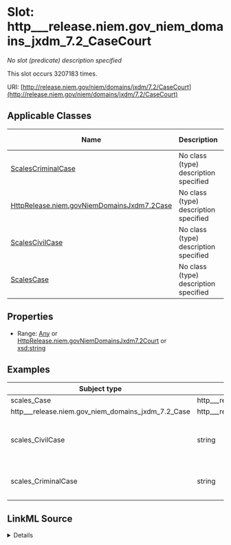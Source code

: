 

# Slot: http___release.niem.gov_niem_domains_jxdm_7.2_CaseCourt


_No slot (predicate) description specified_






This slot occurs 3207183 times.


URI: [http://release.niem.gov/niem/domains/jxdm/7.2/CaseCourt](http://release.niem.gov/niem/domains/jxdm/7.2/CaseCourt)



<!-- no inheritance hierarchy -->





## Applicable Classes

| Name | Description | Modifies Slot |
| --- | --- | --- |
| [ScalesCriminalCase](../classes/ScalesCriminalCase.md) | No class (type) description specified |  yes  |
| [HttpRelease.niem.govNiemDomainsJxdm7.2Case](../classes/HttpRelease.niem.govNiemDomainsJxdm7.2Case.md) | No class (type) description specified |  yes  |
| [ScalesCivilCase](../classes/ScalesCivilCase.md) | No class (type) description specified |  yes  |
| [ScalesCase](../classes/ScalesCase.md) | No class (type) description specified |  yes  |







## Properties

* Range: [Any](../classes/Any.md)&nbsp;or&nbsp;<br />[HttpRelease.niem.govNiemDomainsJxdm7.2Court](../classes/HttpRelease.niem.govNiemDomainsJxdm7.2Court.md)&nbsp;or&nbsp;<br />[xsd:string](http://www.w3.org/2001/XMLSchema#string)






## Examples

| Subject type | Object type | Example subject | Example object | Occurrences |
| --- | --- | --- | --- | --- |
| scales_Case | http___release.niem.gov_niem_domains_jxdm_7.2_Court | scales:CivilCase | scales:Court/akd | 188 |
| http___release.niem.gov_niem_domains_jxdm_7.2_Case | http___release.niem.gov_niem_domains_jxdm_7.2_Court | scales:CivilCase | scales:Court/akd | 188 |
| scales_CivilCase | string | scales:Case/ga-clayton-magistrate-civil;;0:00-cm-00001 | ga-clayton-magistrate-civil | 1075809 |
| scales_CriminalCase | string | scales:Case/ga-clayton-magistrate;;0:00-bc-00001 | ga-clayton-magistrate | 2131186 |




## LinkML Source

<details>

```yaml
name: http___release.niem.gov_niem_domains_jxdm_7.2_CaseCourt
annotations:
  count:
    tag: count
    value: 3207183
description: No slot (predicate) description specified
examples:
- object:
    example_object: scales:Court/akd
    example_object_type: http___release.niem.gov_niem_domains_jxdm_7.2_Court
    example_predicate: http://release.niem.gov/niem/domains/jxdm/7.2/CaseCourt
    example_subject: scales:CivilCase
    example_subject_type: scales_Case
- object:
    example_object: scales:Court/akd
    example_object_type: http___release.niem.gov_niem_domains_jxdm_7.2_Court
    example_predicate: http://release.niem.gov/niem/domains/jxdm/7.2/CaseCourt
    example_subject: scales:CivilCase
    example_subject_type: http___release.niem.gov_niem_domains_jxdm_7.2_Case
- object:
    example_object: ga-clayton-magistrate-civil
    example_object_type: string
    example_predicate: http://release.niem.gov/niem/domains/jxdm/7.2/CaseCourt
    example_subject: scales:Case/ga-clayton-magistrate-civil;;0:00-cm-00001
    example_subject_type: scales_CivilCase
- object:
    example_object: ga-clayton-magistrate
    example_object_type: string
    example_predicate: http://release.niem.gov/niem/domains/jxdm/7.2/CaseCourt
    example_subject: scales:Case/ga-clayton-magistrate;;0:00-bc-00001
    example_subject_type: scales_CriminalCase
from_schema: scales-kg
rank: 1000
slot_uri: http://release.niem.gov/niem/domains/jxdm/7.2/CaseCourt
alias: http___release.niem.gov_niem_domains_jxdm_7.2_CaseCourt
domain_of:
- http___release.niem.gov_niem_domains_jxdm_7.2_Case
- scales_Case
- scales_CivilCase
- scales_CriminalCase
range: Any
any_of:
- range: http___release.niem.gov_niem_domains_jxdm_7.2_Court
- range: string

```
</details>